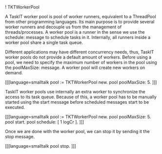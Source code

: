 ! TKTWorkerPool

A TaskIT worker pool is pool of worker runners, equivalent to a ThreadPool from other programming languages. Its main purpose is to provide several worker runners and decouple us from the management of threads/processes. A worker pool is a runner in the sense we use the schedule: message to schedule tasks in it. Internally, all runners inside a worker pool share a single task queue.

Different applications may have different concurrency needs, thus, TaskIT worker pools do not provide a default amount of workers. Before using a pool, we need to specify the maximum number of workers in the pool using the poolMaxSize: message. A worker pool will create new workers on demand.

[[[language=smalltalk
pool := TKTWorkerPool new.
pool poolMaxSize: 5.
]]]

TaskIT worker pools use internally an extra worker to synchronize the access to its task queue. Because of this, a worker pool has to be manually started using the start message before scheduled messages start to be executed.

[[[language=smalltalk
pool := TKTWorkerPool new.
pool poolMaxSize: 5.
pool start.
pool schedule: [ 1 logCr ].
]]]

Once we are done with the worker pool, we can stop it by sending it the stop message.

[[[language=smalltalk
pool stop.
]]]